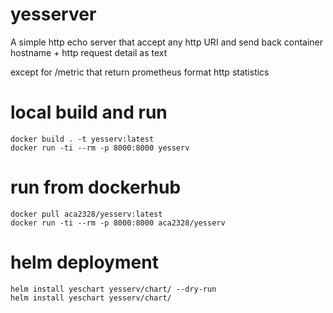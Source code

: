 # yesserver
A simple http echo server that accept any http URI and send back container hostname + http request detail as text

except for /metric that return prometheus format http statistics

# local build and run
```
docker build . -t yesserv:latest
docker run -ti --rm -p 8000:8000 yesserv
```

# run from dockerhub
```
docker pull aca2328/yesserv:latest
docker run -ti --rm -p 8000:8000 aca2328/yesserv
```

# helm deployment
```
helm install yeschart yesserv/chart/ --dry-run
helm install yeschart yesserv/chart/
```
